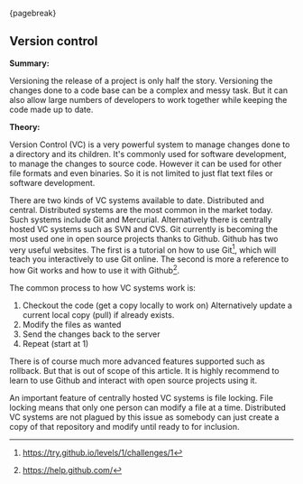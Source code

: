{pagebreak}

## Version control
**Summary:**

Versioning the release of a project is only half the story. Versioning the changes done to a code base can be a complex and messy task. But it can also allow large numbers of developers to work together while keeping the code made up to date.

**Theory:**

Version Control (VC) is a very powerful system to manage changes done to a directory and its children.
It's commonly used for software development, to manage the changes to source code. However it can be used for other file formats and even binaries. So it is not limited to just flat text files or software development.

There are two kinds of VC systems available to date. Distributed and central. Distributed systems are the most common in the market today. Such systems include Git and Mercurial.
Alternatively there is centrally hosted VC systems such as SVN and CVS. Git currently is becoming the most used one in open source projects thanks to Github.
Github has two very useful websites. The first is a tutorial on how to use Git[^GitTutorial], which will teach you interactively to use Git online. The second is more a reference to how Git works and how to use it with Github[^GithubHelp].

The common process to how VC systems work is:

1. Checkout the code (get a copy locally to work on)
    Alternatively update a current local copy (pull) if already exists.
2. Modify the files as wanted
3. Send the changes back to the server
4. Repeat (start at 1)

There is of course much more advanced features supported such as rollback. But that is out of scope of this article.
It is highly recommend to learn to use Github and interact with open source projects using it.

An important feature of centrally hosted VC systems is file locking. File locking means that only one person can modify a file at a time. Distributed VC systems are not plagued by this issue as somebody can just create a copy of that repository and modify until ready to for inclusion.

[^GitTutorial]: https://try.github.io/levels/1/challenges/1
[^GithubHelp]: https://help.github.com/